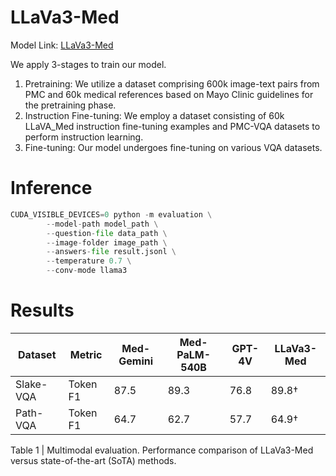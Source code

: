 # LLaVa3-Med

Model Link: [LLaVa3-Med](https://huggingface.co/akemiH/LLaVa3-Med)

We apply 3-stages to train our model.

1. Pretraining: We utilize a dataset comprising 600k image-text pairs from PMC and 60k medical references based on Mayo Clinic guidelines for the pretraining phase.
2. Instruction Fine-tuning: We employ a dataset consisting of 60k LLaVA_Med instruction fine-tuning examples and PMC-VQA datasets to perform instruction learning.
3. Fine-tuning: Our model undergoes fine-tuning on various VQA datasets.

# Inference

```python
CUDA_VISIBLE_DEVICES=0 python -m evaluation \
        --model-path model_path \
        --question-file data_path \
        --image-folder image_path \
        --answers-file result.jsonl \
        --temperature 0.7 \
        --conv-mode llama3
```

# Results

| Dataset               | Metric   | Med-Gemini | Med-PaLM-540B | GPT-4V | LLaVa3-Med|
|-----------------------|----------|------------|------|------|----------------------|
| Slake-VQA             | Token F1 | 87.5      | 89.3 | 76.8 |   89.8†         |
| Path-VQA              | Token F1 | 64.7      | 62.7 | 57.7 |  64.9†          |


Table 1 | Multimodal evaluation. Performance comparison of LLaVa3-Med versus state-of-the-art (SoTA) methods.
